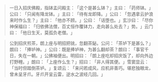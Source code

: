 
> 一日入招庆佛殿，指钵孟问殿主：​「这个是甚么钵？​」主曰：​「药师钵。​」公曰：​「只闻有降龙钵。​」主曰：​「待有龙即降。​」公曰：​「忽遇拿云护浪来时作么生？​」主曰：​「他亦不顾。​」公曰：​「话堕也。​」玄沙曰：​「尽你神保福曰：​「归依佛法僧，百丈恒作覆钵力，走向甚么处去？​」势。​」云门曰：​「他日生天，莫孤负老僧。​」

> 公到招庆煎茶，朗上座与明招把铫，忽翻茶鉍。公问：​「茶垆下是甚么？​」朗曰：​「捧垆神。​」公曰：既是捧垆神，为甚么翻却茶？朗曰：​「事官千日，失在一朝。​」公拂袖便出。明招曰：​「朗上座吃却招庆饭了，却向外边打野榸。​」朗曰：​「上座作么生？​」招曰：​「非人得其便。​」雪窦显云：​「当时但踏倒茶垆。​」复颂云：​「来问若成风，应机非善巧。堪悲独眼龙，曾未呈牙爪。牙爪开呈云雷，逆水之波经几回。​」
